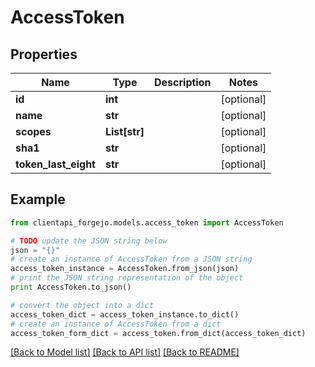 # AccessToken


## Properties
Name | Type | Description | Notes
------------ | ------------- | ------------- | -------------
**id** | **int** |  | [optional] 
**name** | **str** |  | [optional] 
**scopes** | **List[str]** |  | [optional] 
**sha1** | **str** |  | [optional] 
**token_last_eight** | **str** |  | [optional] 

## Example

```python
from clientapi_forgejo.models.access_token import AccessToken

# TODO update the JSON string below
json = "{}"
# create an instance of AccessToken from a JSON string
access_token_instance = AccessToken.from_json(json)
# print the JSON string representation of the object
print AccessToken.to_json()

# convert the object into a dict
access_token_dict = access_token_instance.to_dict()
# create an instance of AccessToken from a dict
access_token_form_dict = access_token.from_dict(access_token_dict)
```
[[Back to Model list]](../README.md#documentation-for-models) [[Back to API list]](../README.md#documentation-for-api-endpoints) [[Back to README]](../README.md)


